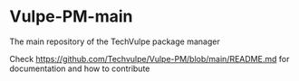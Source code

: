 # Vulpe-PM-main
The main repository of the TechVulpe package manager

Check https://github.com/Techvulpe/Vulpe-PM/blob/main/README.md for documentation and how to contribute
